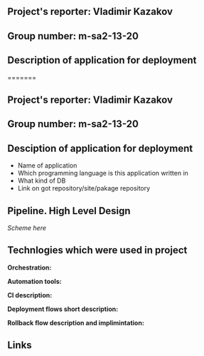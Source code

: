 ## Project's reporter: Vladimir Kazakov
## Group number: m-sa2-13-20

## Description of application for deployment
=======

## Project's reporter: Vladimir Kazakov
## Group number: m-sa2-13-20

## Desciption of application for deployment

* Name of application
* Which programming language is this application written in
* What kind of DB
* Link on got repository/site/pakage repository

## Pipeline. High Level Design

*Scheme here*

## Technlogies which were used in project

**Orchestration:**

**Automation tools:**

**CI description:**

**Deployment flows short description:**

**Rollback flow description and implimintation:**

## Links

